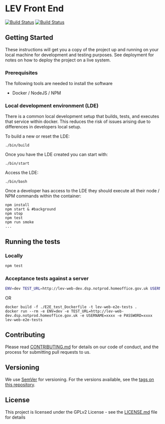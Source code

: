 # LEV Front End

[![Build Status](https://travis-ci.org/UKHomeOffice/lev-web.svg?branch=master)](https://travis-ci.org/UKHomeOffice/lev-web)
[![Build Status](https://drone.digital.homeoffice.gov.uk/api/badges/UKHomeOffice/lev-web/status.svg)](https://drone.digital.homeoffice.gov.uk/UKHomeOffice/lev-web)

## Getting Started

These instructions will get you a copy of the project up and running on your local machine for development and testing purposes. See deployment for notes on how to deploy the project on a live system.

### Prerequisites

The following tools are needed to install the software
- Docker / NodeJS / NPM

### Local development environment (LDE)
There is a common local development setup that builds, tests, and executes that service within docker.
This reduces the risk of issues arising due to differences in developers local setup.

To build a new or reset the LDE:
```shell
./bin/build
```

Once you have the LDE created you can start with:
```shell
./bin/start
```

Access the LDE:
```shell
./bin/bash
```

Once a developer has access to the LDE they should execute all their node / NPM commands within the container:
```shell
npm install
npm start & #background
npm stop
npm test
npm run smoke
...
```


## Running the tests

### Locally
```bash
npm test
```

### Acceptance tests against a server
```bash
ENV=dev TEST_URL=http://lev-web-dev.dsp.notprod.homeoffice.gov.uk USERNAME=xxxx PASSWORD=xxxx npm run chimp
```
OR
```
docker build -f ./E2E_test_Dockerfile -t lev-web-e2e-tests .
docker run --rm -e ENV=dev -e TEST_URL=http://lev-web-dev.dsp.notprod.homeoffice.gov.uk -e USERNAME=xxxx -e PASSWORD=xxxx lev-web-e2e-tests
```

## Contributing

Please read [CONTRIBUTING.md](CONTRIBUTING.md) for details on our code of conduct, and the process for submitting pull requests to us.

## Versioning

We use [SemVer](http://semver.org/) for versioning. For the versions available, see the [tags on this repository](https://github.com/your/project/tags).

## License

This project is licensed under the GPLv2 License - see the [LICENSE.md](LICENSE.md) file for details

